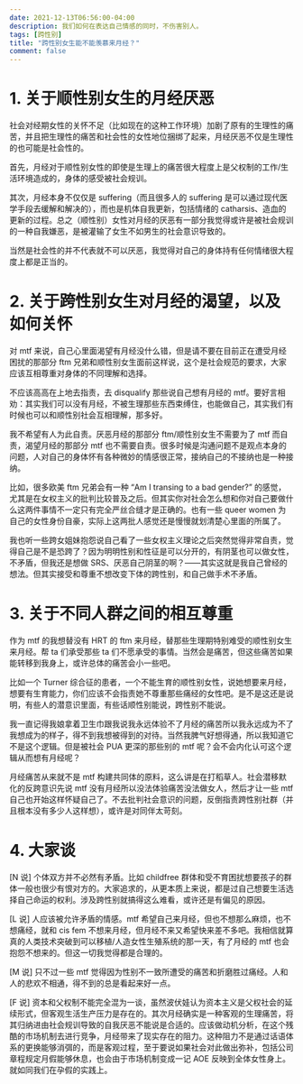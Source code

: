 ```yaml
---
date: 2021-12-13T06:56:00-04:00
description: 我们如何在表达自己情感的同时，不伤害别人。
tags: [跨性别]
title: "跨性别女生能不能羡慕来月经？"
comment: false
---
```



# 1. 关于顺性别女生的月经厌恶

社会对经期女性的关怀不足（比如现在的这种工作环境）加剧了原有的生理性的痛苦，并且把生理性的痛苦和社会性的女性地位捆绑了起来，月经厌恶不仅是生理性的也可能是社会性的。

首先，月经对于顺性别女性的即使是生理上的痛苦很大程度上是父权制的工作/生活环境造成的，身体的感受被社会规训。

其次，月经本身不仅仅是 suffering（而且很多人的 suffering 是可以通过现代医学手段去缓解和解决的），而也是机体自我更新，包括情绪的 catharsis、造血的更新的过程。总之（顺性别）女性对月经的厌恶有一部分我觉得或许是被社会规训的一种自我嫌恶，是被灌输了女生不如男生的社会意识导致的。

当然是社会性的并不代表就不可以厌恶，我觉得对自己的身体持有任何情绪很大程度上都是正当的。

# 2. 关于跨性别女生对月经的渴望，以及如何关怀

对 mtf 来说，自己心里面渴望有月经没什么错，但是请不要在目前正在遭受月经困扰的那部分 ftm 兄弟和顺性别女生面前这样说，这个是社会规范的要求，大家应该互相尊重对身体的不同理解和选择。

不应该高高在上地去指责，去 disqualify 那些说自己想有月经的 mtf。要好言相劝：其实我们可以没有月经，不被生理那些东西束缚住，也能做自己，其实我们有时候也可以和顺性别社会互相理解，那多好。

我不希望有人为此自责。厌恶月经的那部分 ftm/顺性别女生不需要为了 mtf 而自责，渴望月经的那部分 mtf 也不需要自责。很多时候是沟通问题不是观点本身的问题，人对自己的身体怀有各种微妙的情感很正常，接纳自己的不接纳也是一种接纳。

比如，很多欧美 ftm 兄弟会有一种 “Am I transing to a bad gender?” 的感觉，尤其是在女权主义的批判比较普及之后。但其实你对社会怎么想和你对自己要做什么这两件事情不一定只有完全严丝合缝才是正确的。也有一些 queer women 为自己的女性身份自豪，实际上这两批人感觉还是慢慢就划清楚心里面的所属了。

我也听一些跨女姐妹抱怨说自己看了一些女权主义理论之后突然觉得非常自责，觉得自己是不是恐跨了？因为明明性别和性征是可以分开的，有阴茎也可以做女性，不矛盾，但我还是想做 SRS、厌恶自己阴茎的啊？——其实这就是我自己曾经的想法。但其实接受和尊重不想改变下体的跨性别，和自己做手术不矛盾。

# 3. 关于不同人群之间的相互尊重

作为 mtf 的我想替没有 HRT 的 ftm 来月经，替那些生理期特别难受的顺性别女生来月经。帮 ta 们承受那些 ta 们不愿承受的事情。当然会是痛苦，但这些痛苦如果能转移到我身上，或许总体的痛苦会小一些吧。

比如一个 Turner 综合征的患者，一个不能生育的顺性别女性，说她想要来月经，想要有生育能力，你们应该不会指责她不尊重那些痛经的女性吧。是不是这还是说明，有些人的潜意识里面，有些话顺性别能说，跨性别不能说。

我一直记得我娘拿着卫生巾跟我说我永远体验不了月经的痛苦所以我永远成为不了我想成为的样子，得不到我想被得到的对待。当然我脾气好想得通，所以我知道它不是这个逻辑。但是被社会 PUA 更深的那些别的 mtf 呢？会不会内化认可这个逻辑从而想有月经呢？

月经痛苦从来就不是 mtf 构建共同体的原料，这么讲是在打稻草人。社会潜移默化的反跨意识先说 mtf 没有月经所以没法体验痛苦没法做女人，然后才让一些 mtf 自己也开始这样怀疑自己了。不去批判社会意识的问题，反倒指责跨性别社群（并且根本没有多少人这样想），或许是对同伴太苛刻。

# 4. 大家谈

\[N 说\] 个体双方并不必然有矛盾。比如 childfree 群体和受不育困扰想要孩子的群体一般也很少有恨对方的。大家追求的，从更本质上来说，都是过自己想要生活选择自己命运的权利。涉及跨性别就搞得这么难看，或许还是有偏见的原因。

\[L 说\] 人应该被允许矛盾的情感。mtf 希望自己来月经，但也不想那么麻烦，也不想痛经，就和 cis fem 不想来月经，但月经不来又希望快来差不多吧。我相信就算真的人类技术突破到可以移植/人造女性生殖系统的那一天，有了月经的 mtf 也会抱怨不想来的。但这一切我觉得都是合理的。

\[M 说\] 只不过一些 mtf 觉得因为性别不一致所遭受的痛苦和折磨胜过痛经。人和人的悲欢不相通，得不到的总是看起来好一点。

\[F 说\] 资本和父权制不能完全混为一谈，虽然波伏娃认为资本主义是父权社会的延续形式，但客观生活生产压力是存在的。其次月经确实是一种客观的生理痛苦，将其归纳进由社会规训导致的自我厌恶不能说是合适的。应该做动机分析，在这个残酷的市场机制去进行竞争，月经带来了现实存在的阻力。这种阻力不是通过话语体系的更换能够消弭的，而是客观过程，至于要说如果社会对此做出弥补，包括公司章程规定月假能够休息，也会由于市场机制变成一记 AOE 反映到全体女性身上。就如同我们在孕假的实践上。
